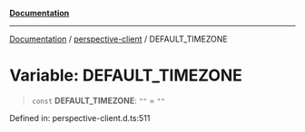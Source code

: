 [**Documentation**](../../index.md)

***

[Documentation](../../index.md) / [perspective-client](../index.md) / DEFAULT\_TIMEZONE

# Variable: DEFAULT\_TIMEZONE

> `const` **DEFAULT\_TIMEZONE**: `""` = `""`

Defined in: perspective-client.d.ts:511
